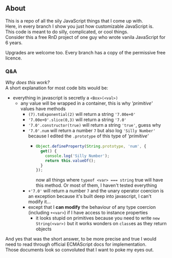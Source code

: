 ## About
This is a repo of all the sily JavaScript things that I come up with.    
Here, in every branch I show you just how customizable JavaScript is.    
This code is meant to do silly, complicated, or cool things.    
Consider this a free RnD project of one guy who wrote vanila JavaScript for 6 years.

Upgrades are welcome too.
Every branch has a copy of the permissive free licence.     

### Q&A    
*Why does this work?*    
A short explanation for most code bits would be:     
- everything in javascript is secretly a `<Box>(<val>)`
  - any value will be wrapped in a container, this is why *'primitive'* values have methods
    - `(7).toExponential(2)` will return a string `'7.00e+0'`
    - `'7.00e+0'.slice(0,3)` will return a string `'7.0'`
    - `'7.0'.constructor(true)` will return a string `'true'`, guess why
    - `'7.0'.num` will return a number `7` but also log `'Silly Number'` because I edited the `.prototype` of this type of *'primitive'*
      - ```javascript
        Object.defineProperty(String.prototype, 'num', {
          get() {
            console.log('Silly Number');
            return this.valueOf();
          }
        });
        ```
        now all things where `typeof <var> === string` true will have this method. Or most of them, I haven't tested everything
    - `+'7.0'` will return a number `7` and the unary operator coercion is an exception because it's built deep into javascript, I can't modify it...
    - except that I **can modify** the behaviour of any type coercion (including `+<var>`) if I have access to instance properties
      - it looks stupid on primitives because you need to write `new String(<var>)` but it works wonders on `class`es as they return objects
    
And yes that was the short answer, to be more precise and true I would need to read through official ECMAScript docs for implementation.    
Those documents look so convoluted that I want to poke my eyes out.
